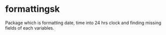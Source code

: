 # formattingsk
Package which is formatting date, time into 24 hrs clock and finding missing fields of each variables.
